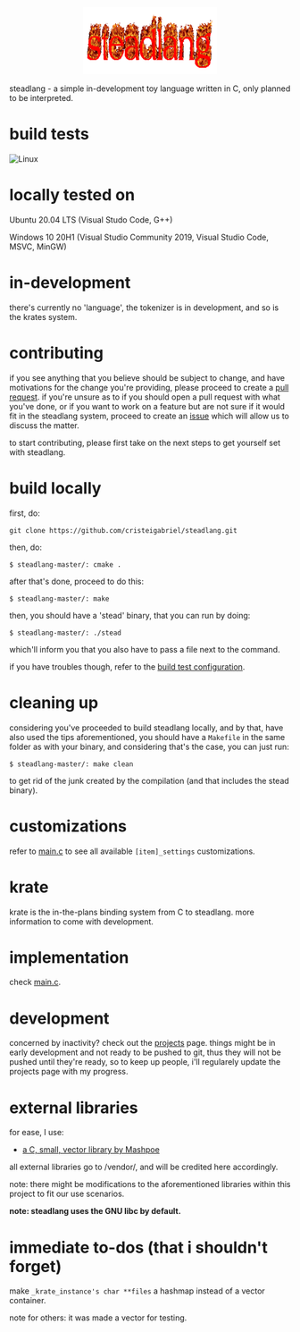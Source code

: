 <p align="center">
    <img width="240" height="120" src="resources/steadlang.gif">
</p>
steadlang - a simple in-development toy language written in C, only planned to be interpreted.

# build tests
![Linux](https://github.com/cristeigabriel/steadlang/workflows/CMake/badge.svg)

# locally tested on
Ubuntu 20.04 LTS (Visual Studo Code, G++)

Windows 10 20H1 (Visual Studio Community 2019, Visual Studio Code, MSVC, MinGW)

# in-development
there's currently no 'language', the tokenizer is in development, and so is the krates system.

# contributing
if you see anything that you believe should be subject to change, and have motivations for the change you're providing, please proceed to create a [pull request](https://github.com/cristeigabriel/steadlang/pulls). if you're unsure as to if you should open a pull request with what you've done, or if you want to work on a feature but are not sure if it would fit in the steadlang system, proceed to create an [issue](https://github.com/cristeigabriel/steadlang/issues) which will allow us to discuss the matter.

to start contributing, please first take on the next steps to get yourself set with steadlang.

# build locally
first, do:
```
git clone https://github.com/cristeigabriel/steadlang.git
```

then, do:
```
$ steadlang-master/: cmake .
```

after that's done, proceed to do this:
```
$ steadlang-master/: make
```

then, you should have a 'stead' binary, that you can run by doing:
```
$ steadlang-master/: ./stead
```

which'll inform you that you also have to pass a file next to the command.


if you have troubles though, refer to the [build test configuration](https://github.com/cristeigabriel/steadlang/blob/main/.github/workflows/cmake.yml).

# cleaning up
considering you've proceeded to build steadlang locally, and by that, have also used the tips aforementioned, you should have a ``Makefile`` in the same folder as with your binary, and considering that's the case, you can just run:
```
$ steadlang-master/: make clean
```

to get rid of the junk created by the compilation (and that includes the stead binary).

# customizations
refer to [main.c](https://github.com/cristeigabriel/steadlang/blob/main/main.c) to see all available ``[item]_settings`` customizations.

# krate
krate is the in-the-plans binding system from C to steadlang. more information to come with development.

# implementation
check [main.c](https://github.com/cristeigabriel/steadlang/blob/main/main.c).

# development
concerned by inactivity? check out the [projects](https://github.com/cristeigabriel/steadlang/projects) page. things might be in early development and not ready to be pushed to git, thus they will not be pushed until they're ready, so to keep up people, i'll regularely update the projects page with my progress.

# external libraries
for ease, I use:
- [a C, small, vector library by Mashpoe](https://github.com/Mashpoe/c-vector)

all external libraries go to /vendor/, and will be credited here accordingly.

note: there might be modifications to the aforementioned libraries within this project to fit our use scenarios.

**note: steadlang uses the GNU libc by default.**

# immediate to-dos (that i shouldn't forget)
make ``_krate_instance's char **files``  a hashmap instead of a vector container.

note for others: it was made a vector for testing.
